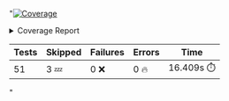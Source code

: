 <!-- Pytest Coverage Comment:Begin -->
"<a href="https://github.com/c3di/ImgDataConvertCodeGen/blob/98fe210c657a4a76c5b9751b0e2a6953d8fd0041/README.md"><img alt="Coverage" src="https://img.shields.io/badge/Coverage-85%25-green.svg" /></a><details><summary>Coverage Report </summary><table><tr><th>File</th><th>Stmts</th><th>Miss</th><th>Cover</th><th>Missing</th></tr><tbody><tr><td colspan="5"><b>src/imgdataconvertcodegen</b></td></tr><tr><td>&nbsp; &nbsp;<a href="https://github.com/c3di/ImgDataConvertCodeGen/blob/98fe210c657a4a76c5b9751b0e2a6953d8fd0041/src/imgdataconvertcodegen/end_metadata_mapper.py">end_metadata_mapper.py</a></td><td>131</td><td>90</td><td>26%</td><td><a href="https://github.com/c3di/ImgDataConvertCodeGen/blob/98fe210c657a4a76c5b9751b0e2a6953d8fd0041/src/imgdataconvertcodegen/end_metadata_mapper.py#L39">39</a>, <a href="https://github.com/c3di/ImgDataConvertCodeGen/blob/98fe210c657a4a76c5b9751b0e2a6953d8fd0041/src/imgdataconvertcodegen/end_metadata_mapper.py#L41">41</a>, <a href="https://github.com/c3di/ImgDataConvertCodeGen/blob/98fe210c657a4a76c5b9751b0e2a6953d8fd0041/src/imgdataconvertcodegen/end_metadata_mapper.py#L55">55</a>, <a href="https://github.com/c3di/ImgDataConvertCodeGen/blob/98fe210c657a4a76c5b9751b0e2a6953d8fd0041/src/imgdataconvertcodegen/end_metadata_mapper.py#L67">67</a>, <a href="https://github.com/c3di/ImgDataConvertCodeGen/blob/98fe210c657a4a76c5b9751b0e2a6953d8fd0041/src/imgdataconvertcodegen/end_metadata_mapper.py#L82-L100">82&ndash;100</a>, <a href="https://github.com/c3di/ImgDataConvertCodeGen/blob/98fe210c657a4a76c5b9751b0e2a6953d8fd0041/src/imgdataconvertcodegen/end_metadata_mapper.py#L112-L125">112&ndash;125</a>, <a href="https://github.com/c3di/ImgDataConvertCodeGen/blob/98fe210c657a4a76c5b9751b0e2a6953d8fd0041/src/imgdataconvertcodegen/end_metadata_mapper.py#L137-L151">137&ndash;151</a>, <a href="https://github.com/c3di/ImgDataConvertCodeGen/blob/98fe210c657a4a76c5b9751b0e2a6953d8fd0041/src/imgdataconvertcodegen/end_metadata_mapper.py#L163-L177">163&ndash;177</a>, <a href="https://github.com/c3di/ImgDataConvertCodeGen/blob/98fe210c657a4a76c5b9751b0e2a6953d8fd0041/src/imgdataconvertcodegen/end_metadata_mapper.py#L190-L221">190&ndash;221</a>, <a href="https://github.com/c3di/ImgDataConvertCodeGen/blob/98fe210c657a4a76c5b9751b0e2a6953d8fd0041/src/imgdataconvertcodegen/end_metadata_mapper.py#L238">238</a>, <a href="https://github.com/c3di/ImgDataConvertCodeGen/blob/98fe210c657a4a76c5b9751b0e2a6953d8fd0041/src/imgdataconvertcodegen/end_metadata_mapper.py#L253">253</a>, <a href="https://github.com/c3di/ImgDataConvertCodeGen/blob/98fe210c657a4a76c5b9751b0e2a6953d8fd0041/src/imgdataconvertcodegen/end_metadata_mapper.py#L259">259</a>, <a href="https://github.com/c3di/ImgDataConvertCodeGen/blob/98fe210c657a4a76c5b9751b0e2a6953d8fd0041/src/imgdataconvertcodegen/end_metadata_mapper.py#L273-L292">273&ndash;292</a>, <a href="https://github.com/c3di/ImgDataConvertCodeGen/blob/98fe210c657a4a76c5b9751b0e2a6953d8fd0041/src/imgdataconvertcodegen/end_metadata_mapper.py#L304-L336">304&ndash;336</a></td></tr><tr><td>&nbsp; &nbsp;<a href="https://github.com/c3di/ImgDataConvertCodeGen/blob/98fe210c657a4a76c5b9751b0e2a6953d8fd0041/src/imgdataconvertcodegen/interface_cmd.py">interface_cmd.py</a></td><td>11</td><td>11</td><td>0%</td><td><a href="https://github.com/c3di/ImgDataConvertCodeGen/blob/98fe210c657a4a76c5b9751b0e2a6953d8fd0041/src/imgdataconvertcodegen/interface_cmd.py#L12-L38">12&ndash;38</a></td></tr><tr><td>&nbsp; &nbsp;<a href="https://github.com/c3di/ImgDataConvertCodeGen/blob/98fe210c657a4a76c5b9751b0e2a6953d8fd0041/src/imgdataconvertcodegen/interface_py_api.py">interface_py_api.py</a></td><td>25</td><td>4</td><td>84%</td><td><a href="https://github.com/c3di/ImgDataConvertCodeGen/blob/98fe210c657a4a76c5b9751b0e2a6953d8fd0041/src/imgdataconvertcodegen/interface_py_api.py#L61-L62">61&ndash;62</a>, <a href="https://github.com/c3di/ImgDataConvertCodeGen/blob/98fe210c657a4a76c5b9751b0e2a6953d8fd0041/src/imgdataconvertcodegen/interface_py_api.py#L66-L67">66&ndash;67</a></td></tr><tr><td colspan="5"><b>src/imgdataconvertcodegen/knowledge_graph_construction</b></td></tr><tr><td>&nbsp; &nbsp;<a href="https://github.com/c3di/ImgDataConvertCodeGen/blob/98fe210c657a4a76c5b9751b0e2a6953d8fd0041/src/imgdataconvertcodegen/knowledge_graph_construction/constructor.py">constructor.py</a></td><td>71</td><td>9</td><td>88%</td><td><a href="https://github.com/c3di/ImgDataConvertCodeGen/blob/98fe210c657a4a76c5b9751b0e2a6953d8fd0041/src/imgdataconvertcodegen/knowledge_graph_construction/constructor.py#L31-L32">31&ndash;32</a>, <a href="https://github.com/c3di/ImgDataConvertCodeGen/blob/98fe210c657a4a76c5b9751b0e2a6953d8fd0041/src/imgdataconvertcodegen/knowledge_graph_construction/constructor.py#L36">36</a>, <a href="https://github.com/c3di/ImgDataConvertCodeGen/blob/98fe210c657a4a76c5b9751b0e2a6953d8fd0041/src/imgdataconvertcodegen/knowledge_graph_construction/constructor.py#L75">75</a>, <a href="https://github.com/c3di/ImgDataConvertCodeGen/blob/98fe210c657a4a76c5b9751b0e2a6953d8fd0041/src/imgdataconvertcodegen/knowledge_graph_construction/constructor.py#L80-L82">80&ndash;82</a>, <a href="https://github.com/c3di/ImgDataConvertCodeGen/blob/98fe210c657a4a76c5b9751b0e2a6953d8fd0041/src/imgdataconvertcodegen/knowledge_graph_construction/constructor.py#L85-L86">85&ndash;86</a></td></tr><tr><td colspan="5"><b>src/imgdataconvertcodegen/knowledge_graph_construction/metedata</b></td></tr><tr><td>&nbsp; &nbsp;<a href="https://github.com/c3di/ImgDataConvertCodeGen/blob/98fe210c657a4a76c5b9751b0e2a6953d8fd0041/src/imgdataconvertcodegen/knowledge_graph_construction/metedata/util.py">util.py</a></td><td>24</td><td>0</td><td>96%</td><td><a href="https://github.com/c3di/ImgDataConvertCodeGen/blob/98fe210c657a4a76c5b9751b0e2a6953d8fd0041/src/imgdataconvertcodegen/knowledge_graph_construction/metedata/util.py#L24-L>27">24&ndash;>27</a>, <a href="https://github.com/c3di/ImgDataConvertCodeGen/blob/98fe210c657a4a76c5b9751b0e2a6953d8fd0041/src/imgdataconvertcodegen/knowledge_graph_construction/metedata/util.py#L25-L>24">25&ndash;>24</a></td></tr><tr><td><b>TOTAL</b></td><td><b>779</b></td><td><b>114</b></td><td><b>85%</b></td><td>&nbsp;</td></tr></tbody></table></details>

| Tests | Skipped | Failures | Errors | Time |
| ----- | ------- | -------- | -------- | ------------------ |
| 51 | 3 :zzz: | 0 :x: | 0 :fire: | 16.409s :stopwatch: |
"
<!-- Pytest Coverage Comment:End -->
